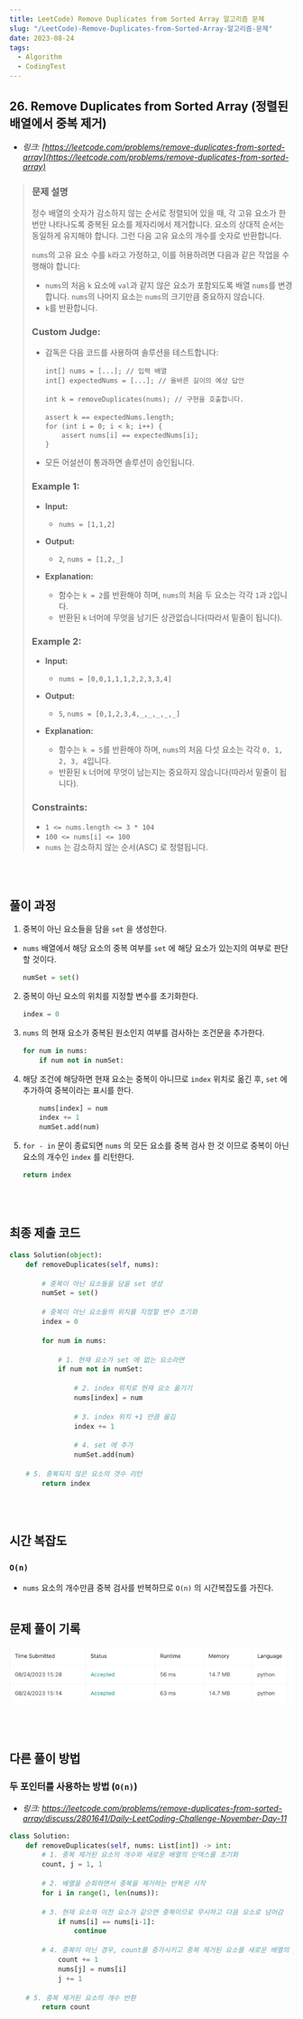 ```yaml
---
title: LeetCode) Remove Duplicates from Sorted Array 알고리즘 문제
slug: "/LeetCode)-Remove-Duplicates-from-Sorted-Array-알고리즘-문제"
date: 2023-08-24
tags:
  - Algorithm
  - CodingTest
---
```


## 26. Remove Duplicates from Sorted Array (정렬된 배열에서 중복 제거)

- _링크: [https://leetcode.com/problems/remove-duplicates-from-sorted-array](https://leetcode.com/problems/remove-duplicates-from-sorted-array)_

> ### 문제 설명
> 
> 정수 배열의 숫자가 감소하지 않는 순서로 정렬되어 있을 때, 각 고유 요소가 한 번만 나타나도록 중복된 요소를 제자리에서 제거합니다. 요소의 상대적 순서는 동일하게 유지해야 합니다. 그런 다음 고유 요소의 개수를 숫자로 반환합니다.
>
> `nums`의 고유 요소 수를 `k`라고 가정하고, 이를 허용하려면 다음과 같은 작업을 수행해야 합니다:
> - `nums`의 처음 `k` 요소에 `val`과 같지 않은 요소가 포함되도록 배열 `nums`를 변경합니다. `nums`의 나머지 요소는 `nums`의 크기만큼 중요하지 않습니다.
> - `k`를 반환합니다.
> 
> ### **Custom Judge:**
> 
> - 감독은 다음 코드를 사용하여 솔루션을 테스트합니다:
>     ```
>     int[] nums = [...]; // 입력 배열
>     int[] expectedNums = [...]; // 올바른 길이의 예상 답안
>
>     int k = removeDuplicates(nums); // 구현을 호출합니다.
>
>     assert k == expectedNums.length;
>     for (int i = 0; i < k; i++) {
>         assert nums[i] == expectedNums[i];
>     }
>     ```
> - 모든 어설션이 통과하면 솔루션이 승인됩니다.
> 
> ### **Example 1:**
> 
> - **Input:**
>   - `nums = [1,1,2]`
>
> - **Output:**
>   - `2`, `nums = [1,2,_]`
>
> - **Explanation:**
>   - 함수는 `k = 2`를 반환해야 하며, `nums`의 처음 두 요소는 각각 `1`과 `2`입니다.
>   - 반환된 `k` 너머에 무엇을 남기든 상관없습니다(따라서 밑줄이 됩니다).
> 
> ### **Example 2:**
> 
> - **Input:**
>   - `nums = [0,0,1,1,1,2,2,3,3,4]`
> 
> - **Output:**
>   - `5`, `nums = [0,1,2,3,4,_,_,_,_,_]`
> 
> - **Explanation:**
>   - 함수는 `k = 5`를 반환해야 하며, `nums`의 처음 다섯 요소는 각각 `0, 1, 2, 3, 4`입니다.
>   - 반환된 `k` 너머에 무엇이 남는지는 중요하지 않습니다(따라서 밑줄이 됩니다).
> 
> ### **Constraints:**
>
> - `1 <= nums.length <= 3 * 104`
> - `100 <= nums[i] <= 100`
> - `nums` 는 감소하지 않는 순서(ASC) 로 정렬됩니다.
>
<br></br>

## 풀이 과정

1. 중복이 아닌 요소들을 담을 `set` 을 생성한다.
  - `nums` 배열에서 해당 요소의 중복 여부를 `set` 에 해당 요소가 있는지의 여부로 판단할 것이다.
    ```python
    numSet = set()
    ```
    
2. 중복이 아닌 요소의 위치를 지정할 변수를 초기화한다.   
    ```python
    index = 0
    ```

3. `nums` 의 현재 요소가 중복된 원소인지 여부를 검사하는 조건문을 추가한다.   
    ```python
    for num in nums:
        if num not in numSet:
    ```

4. 해당 조건에 해당하면 현재 요소는 중복이 아니므로 `index` 위치로 옮긴 후, `set` 에 추가하여 중복이라는 표시를 한다.   
    ```python
        nums[index] = num
        index += 1
        numSet.add(num)
    ```

5. `for - in` 문이 종료되면 `nums` 의 모든 요소를 중복 검사 한 것 이므로 중복이 아닌 요소의 개수인 `index` 를 리턴한다.
    ```python
    return index
    ```
<br></br>

## 최종 제출 코드
```python
class Solution(object):
    def removeDuplicates(self, nums):
        
        # 중복이 아닌 요소들을 담을 set 생성
        numSet = set()
        
        # 중복이 아닌 요소들의 위치를 지정할 변수 초기화
        index = 0

        for num in nums:
            
            # 1. 현재 요소가 set 에 없는 요소라면
            if num not in numSet:
                
                # 2. index 위치로 현재 요소 옮기기
                nums[index] = num
                
                # 3. index 위치 +1 만큼 옮김
                index += 1

                # 4. set 에 추가
                numSet.add(num)

	# 5. 중복되지 않은 요소의 갯수 리턴
        return index
```
<br></br>

## 시간 복잡도

### `O(n)`
- `nums` 요소의 개수만큼 중복 검사를 반복하므로 `O(n)` 의 시간복잡도를 가진다.
<br></br>


## 문제 풀이 기록
![hyoj leet code submit history](img1.png "hyoj leet code submit history")

<br></br>

## 다른 풀이 방법

### 두 포인터를 사용하는 방법 (`O(n)`)
- _*링크:* https://leetcode.com/problems/remove-duplicates-from-sorted-array/discuss/2801641/Daily-LeetCoding-Challenge-November-Day-11_

```python
class Solution:
    def removeDuplicates(self, nums: List[int]) -> int:
        # 1. 중복 제거된 요소의 개수와 새로운 배열의 인덱스를 초기화
        count, j = 1, 1

        # 2. 배열을 순회하면서 중복을 제거하는 반복문 시작
        for i in range(1, len(nums)):

	    # 3. 현재 요소와 이전 요소가 같으면 중복이므로 무시하고 다음 요소로 넘어감
            if nums[i] == nums[i-1]:
                continue

	    # 4. 중복이 아닌 경우, count를 증가시키고 중복 제거된 요소를 새로운 배열의 j 위치에 저장
            count += 1
            nums[j] = nums[i]
            j += 1

	# 5. 중복 제거된 요소의 개수 반환
        return count
```